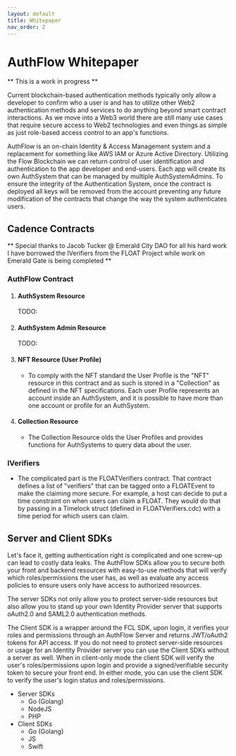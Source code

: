 ```yaml
---
layout: default
title: Whitepaper
nav_order: 2
---
```


# AuthFlow Whitepaper

** This is a work in progress **

Current blockchain-based authentication methods typically only allow a developer to confirm who a user is and has to utilize other Web2 authentication methods and services to do anything beyond smart contract interactions. As we move into a Web3 world there are still many use cases that require secure access to Web2 technologies and even things as simple as just role-based access control to an app's functions.

AuthFlow is an on-chain Identity & Access Management system and a replacement for something like AWS IAM or Azure Active Directory. Utilizing the Flow Blockchain we can return control of user identification and authentication to the app developer and end-users. Each app will create its own AuthSystem that can be managed by multiple AuthSystemAdmins. To ensure the integrity of the Authentication System, once the contract is deployed all keys will be removed from the account preventing any future modification of the contracts that change the way the system authenticates users.

## Cadence Contracts

** Special thanks to Jacob Tucker @ Emerald City DAO for all his hard work I have borrowed the IVerifiers from the FLOAT Project while work on Emerald Gate is being completed **

### AuthFlow Contract

1. #### AuthSystem Resource
    TODO: 

2. #### AuthSystem Admin Resource
    TODO: 

3. #### NFT Resource (User Profile)
    * To comply with the NFT standard the User Profile is the "NFT" resource in this contract and as such is stored in a "Collection" as defined in the NFT specifications. Each user Profile represents an account inside an AuthSystem, and it is possible to have more than one account or profile for an AuthSystem.

4. #### Collection Resource
    * The Collection Resource olds the User Profiles and provides functions for AuthSystems to query data about the user.

### IVerifiers

* The complicated part is the FLOATVerifiers contract. That contract defines a list of "verifiers" that can be tagged onto a FLOATEvent to make the claiming more secure. For example, a host can decide to put a time constraint on when users can claim a FLOAT. They would do that by passing in a Timelock struct (defined in FLOATVerifiers.cdc) with a time period for which users can claim.

## Server and Client SDKs

Let's face it, getting authentication right is complicated and one screw-up can lead to costly data leaks. The AuthFlow SDKs allow you to secure both your front and backend resources with easy-to-use methods that will verify which roles/permissions the user has, as well as evaluate any access policies to ensure users only have access to authorized resources.

The server SDKs not only allow you to protect server-side resources but also allow you to stand up your own Identity Provider server that supports oAuth2.0 and SAML2.0 authentication methods.

The Client SDK is a wrapper around the FCL SDK, upon login, it verifies your roles and permissions through an AuthFlow Server and returns JWT/oAuth2 tokens for API access. If you do not need to protect server-side resources or usage for an Identity Provider server you can use the Client SDKs without a server as well. When in client-only mode the client SDK will verify the user's roles/permissions upon login and provide a signed/verifiable security token to secure your front end. In either mode, you can use the client SDK to verify the user's login status and roles/permissions.

* Server SDKs
    * Go (Golang)
    * NodeJS
    * PHP
* Client SDKs
    * Go (Golang)
    * JS
    * Swift